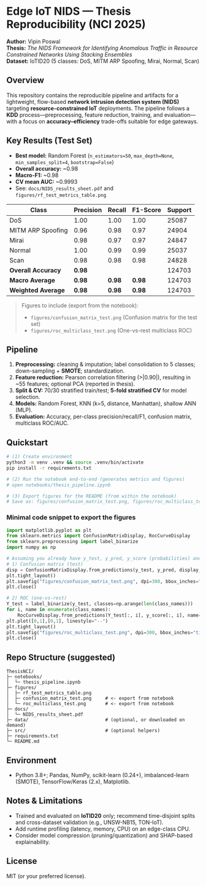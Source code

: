 
# Edge IoT NIDS — Thesis Reproducibility (NCI 2025)

**Author:** Vipin Poswal  
**Thesis:** *The NIDS Framework for Identifying Anomalous Traffic in Resource Constrained Networks Using Stacking Ensembles*  
**Dataset:** IoTID20 (5 classes: DoS, MITM ARP Spoofing, Mirai, Normal, Scan)

## Overview
This repository contains the reproducible pipeline and artifacts for a lightweight, flow-based **network intrusion detection system (NIDS)** targeting **resource-constrained IoT** deployments. The pipeline follows a **KDD** process—preprocessing, feature reduction, training, and evaluation—with a focus on **accuracy–efficiency** trade-offs suitable for edge gateways.

## Key Results (Test Set)
- **Best model:** Random Forest (`n_estimators=50`, `max_depth=None`, `min_samples_split=4`, `bootstrap=False`)
- **Overall accuracy:** ~0.98  
- **Macro-F1:** ~0.98  
- **CV mean AUC:** ~0.9993  
- See: `docs/NIDS_results_sheet.pdf` and `figures/rf_test_metrics_table.png`

| Class               | Precision | Recall | F1-Score | Support |
|---------------------|-----------|--------|----------|---------|
| DoS                 | 1.00      | 1.00   | 1.00     | 25087   |
| MITM ARP Spoofing   | 0.96      | 0.98   | 0.97     | 24904   |
| Mirai               | 0.98      | 0.97   | 0.97     | 24847   |
| Normal              | 1.00      | 0.99   | 0.99     | 25037   |
| Scan                | 0.98      | 0.98   | 0.98     | 24828   |
| **Overall Accuracy**| **0.98**  |        |          | 124703  |
| **Macro Average**   | **0.98**  | **0.98** | **0.98** | 124703 |
| **Weighted Average**| **0.98**  | **0.98** | **0.98** | 124703 |

> Figures to include (export from the notebook):  
> - `figures/confusion_matrix_test.png` (Confusion matrix for the test set)  
> - `figures/roc_multiclass_test.png` (One-vs-rest multiclass ROC)

## Pipeline
1. **Preprocessing:** cleaning & imputation; label consolidation to 5 classes; down-sampling + **SMOTE**; standardization.  
2. **Feature reduction:** Pearson correlation filtering (>|0.90|), resulting in ~55 features; optional PCA (reported in thesis).  
3. **Split & CV:** 70/30 stratified train/test; **5-fold stratified CV** for model selection.  
4. **Models:** Random Forest, KNN (k=5, distance, Manhattan), shallow ANN (MLP).  
5. **Evaluation:** Accuracy, per-class precision/recall/F1, confusion matrix, multiclass ROC/AUC.

## Quickstart
```bash
# (1) Create environment
python3 -m venv .venv && source .venv/bin/activate
pip install -r requirements.txt

# (2) Run the notebook end-to-end (generates metrics and figures)
# open notebooks/thesis_pipeline.ipynb

# (3) Export figures for the README (from within the notebook)
# Save as: figures/confusion_matrix_test.png, figures/roc_multiclass_test.png
```

### Minimal code snippet to export the figures
```python
import matplotlib.pyplot as plt
from sklearn.metrics import ConfusionMatrixDisplay, RocCurveDisplay
from sklearn.preprocessing import label_binarize
import numpy as np

# Assuming you already have y_test, y_pred, y_score (probabilities) and class_names list
# 1) Confusion matrix (test)
disp = ConfusionMatrixDisplay.from_predictions(y_test, y_pred, display_labels=class_names, xticks_rotation=45)
plt.tight_layout()
plt.savefig("figures/confusion_matrix_test.png", dpi=300, bbox_inches="tight")
plt.close()

# 2) ROC (one-vs-rest)
Y_test = label_binarize(y_test, classes=np.arange(len(class_names)))
for i, name in enumerate(class_names):
    RocCurveDisplay.from_predictions(Y_test[:, i], y_score[:, i], name=f"Class {name}")
plt.plot([0,1],[0,1], linestyle="--")
plt.tight_layout()
plt.savefig("figures/roc_multiclass_test.png", dpi=300, bbox_inches="tight")
plt.close()
```

## Repo Structure (suggested)
```
ThesisNCI/
├─ notebooks/
│  └─ thesis_pipeline.ipynb
├─ figures/
│  ├─ rf_test_metrics_table.png
│  ├─ confusion_matrix_test.png     # <- export from notebook
│  └─ roc_multiclass_test.png       # <- export from notebook
├─ docs/
│  └─ NIDS_results_sheet.pdf
├─ data/                            # (optional, or downloaded on demand)
├─ src/                             # (optional helpers)
├─ requirements.txt
└─ README.md
```

## Environment
- Python 3.8+; Pandas, NumPy, scikit-learn (0.24+), imbalanced-learn (SMOTE), TensorFlow/Keras (2.x), Matplotlib.

## Notes & Limitations
- Trained and evaluated on **IoTID20** only; recommend time-disjoint splits and cross-dataset validation (e.g., UNSW-NB15, TON-IoT).
- Add runtime profiling (latency, memory, CPU) on an edge-class CPU.
- Consider model compression (pruning/quantization) and SHAP-based explainability.

## License
MIT (or your preferred license).
